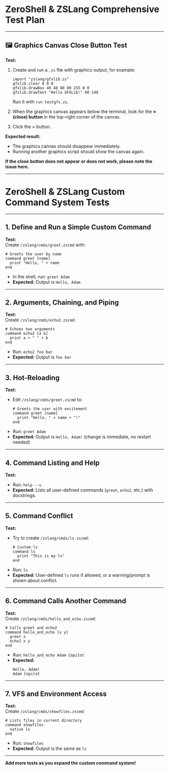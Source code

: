 # ZeroShell & ZSLang Comprehensive Test Plan

---

## 🖼️ Graphics Canvas Close Button Test

**Test:**  
1. Create and run a `.zs` file with graphics output, for example:
   ```
   import "zslang/gfxlib.zs"
   gfxlib.clear 0 0 0
   gfxlib.drawBox 40 40 80 80 255 0 0
   gfxlib.drawText "Hello GFXLib!" 60 140
   ```
   Run it with `run testgfx.zs`.

2. When the graphics canvas appears below the terminal, look for the **× (close) button** in the top-right corner of the canvas.

3. Click the × button.

**Expected result:**  
- The graphics canvas should disappear immediately.
- Running another graphics script should show the canvas again.

**If the close button does not appear or does not work, please note the issue here.**

---

# ZeroShell & ZSLang Custom Command System Tests

---

## 1. Define and Run a Simple Custom Command

**Test:**  
Create `/zslang/cmds/greet.zscmd` with:
```
# Greets the user by name
command greet [name]
  print "Hello, " + name
end
```
- In the shell, run: `greet Adam`
- **Expected:** Output is `Hello, Adam`

---

## 2. Arguments, Chaining, and Piping

**Test:**  
Create `/zslang/cmds/echo2.zscmd`:
```
# Echoes two arguments
command echo2 [a b]
  print a + " " + b
end
```
- Run: `echo2 foo bar`
- **Expected:** Output is `foo bar`

---

## 3. Hot-Reloading

**Test:**  
- Edit `/zslang/cmds/greet.zscmd` to:
  ```
  # Greets the user with excitement
  command greet [name]
    print "Hello, " + name + "!"
  end
  ```
- Run: `greet Adam`
- **Expected:** Output is `Hello, Adam!` (change is immediate, no restart needed)

---

## 4. Command Listing and Help

**Test:**  
- Run: `help --u`
- **Expected:** Lists all user-defined commands (`greet`, `echo2`, etc.) with docstrings.

---

## 5. Command Conflict

**Test:**  
- Try to create `/zslang/cmds/ls.zscmd`:
  ```
  # Custom ls
  command ls
    print "This is my ls"
  end
  ```
- Run: `ls`
- **Expected:** User-defined `ls` runs if allowed, or a warning/prompt is shown about conflict.

---

## 6. Command Calls Another Command

**Test:**  
Create `/zslang/cmds/hello_and_echo.zscmd`:
```
# Calls greet and echo2
command hello_and_echo [x y]
  greet x
  echo2 x y
end
```
- Run: `hello_and_echo Adam Copilot`
- **Expected:**  
  ```
  Hello, Adam!
  Adam Copilot
  ```

---

## 7. VFS and Environment Access

**Test:**  
Create `/zslang/cmds/showfiles.zscmd`:
```
# Lists files in current directory
command showfiles
  native ls
end
```
- Run: `showfiles`
- **Expected:** Output is the same as `ls`

---

**Add more tests as you expand the custom command system!**
